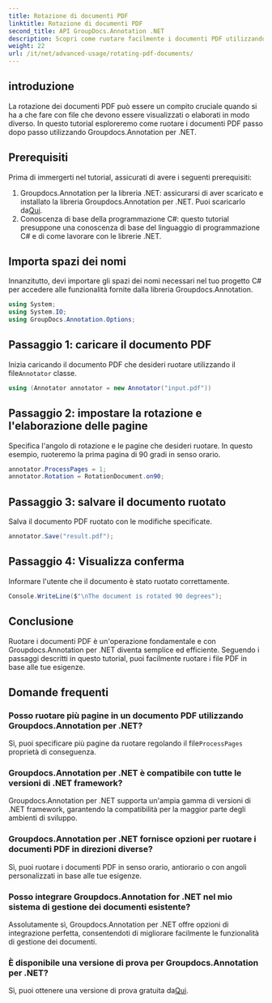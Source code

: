 ```yaml
---
title: Rotazione di documenti PDF
linktitle: Rotazione di documenti PDF
second_title: API GroupDocs.Annotation .NET
description: Scopri come ruotare facilmente i documenti PDF utilizzando Groupdocs.Annotation per .NET. Migliorare l'efficienza della gestione dei documenti.
weight: 22
url: /it/net/advanced-usage/rotating-pdf-documents/
---
```

## introduzione
La rotazione dei documenti PDF può essere un compito cruciale quando si ha a che fare con file che devono essere visualizzati o elaborati in modo diverso. In questo tutorial esploreremo come ruotare i documenti PDF passo dopo passo utilizzando Groupdocs.Annotation per .NET.
## Prerequisiti
Prima di immergerti nel tutorial, assicurati di avere i seguenti prerequisiti:
1.  Groupdocs.Annotation per la libreria .NET: assicurarsi di aver scaricato e installato la libreria Groupdocs.Annotation per .NET. Puoi scaricarlo da[Qui](https://releases.groupdocs.com/annotation/net/).
2. Conoscenza di base della programmazione C#: questo tutorial presuppone una conoscenza di base del linguaggio di programmazione C# e di come lavorare con le librerie .NET.

## Importa spazi dei nomi
Innanzitutto, devi importare gli spazi dei nomi necessari nel tuo progetto C# per accedere alle funzionalità fornite dalla libreria Groupdocs.Annotation.
```csharp
using System;
using System.IO;
using GroupDocs.Annotation.Options;
```
## Passaggio 1: caricare il documento PDF
 Inizia caricando il documento PDF che desideri ruotare utilizzando il file`Annotator` classe.
```csharp
using (Annotator annotator = new Annotator("input.pdf"))
```
## Passaggio 2: impostare la rotazione e l'elaborazione delle pagine
Specifica l'angolo di rotazione e le pagine che desideri ruotare. In questo esempio, ruoteremo la prima pagina di 90 gradi in senso orario.
```csharp
annotator.ProcessPages = 1;
annotator.Rotation = RotationDocument.on90;
```
## Passaggio 3: salvare il documento ruotato
Salva il documento PDF ruotato con le modifiche specificate.
```csharp
annotator.Save("result.pdf");
```
## Passaggio 4: Visualizza conferma
Informare l'utente che il documento è stato ruotato correttamente.
```csharp
Console.WriteLine($"\nThe document is rotated 90 degrees");
```

## Conclusione
Ruotare i documenti PDF è un'operazione fondamentale e con Groupdocs.Annotation per .NET diventa semplice ed efficiente. Seguendo i passaggi descritti in questo tutorial, puoi facilmente ruotare i file PDF in base alle tue esigenze.
## Domande frequenti
### Posso ruotare più pagine in un documento PDF utilizzando Groupdocs.Annotation per .NET?
 Sì, puoi specificare più pagine da ruotare regolando il file`ProcessPages` proprietà di conseguenza.
### Groupdocs.Annotation per .NET è compatibile con tutte le versioni di .NET framework?
Groupdocs.Annotation per .NET supporta un'ampia gamma di versioni di .NET framework, garantendo la compatibilità per la maggior parte degli ambienti di sviluppo.
### Groupdocs.Annotation per .NET fornisce opzioni per ruotare i documenti PDF in direzioni diverse?
Sì, puoi ruotare i documenti PDF in senso orario, antiorario o con angoli personalizzati in base alle tue esigenze.
### Posso integrare Groupdocs.Annotation for .NET nel mio sistema di gestione dei documenti esistente?
Assolutamente sì, Groupdocs.Annotation per .NET offre opzioni di integrazione perfetta, consentendoti di migliorare facilmente le funzionalità di gestione dei documenti.
### È disponibile una versione di prova per Groupdocs.Annotation per .NET?
 Sì, puoi ottenere una versione di prova gratuita da[Qui](https://releases.groupdocs.com/).